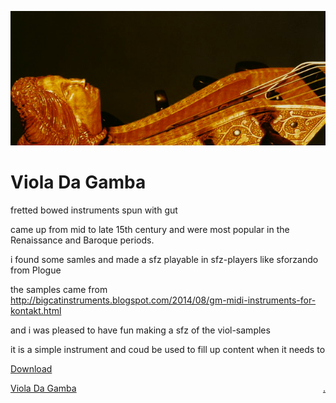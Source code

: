 ![](bg.png)

# Viola Da Gamba

fretted bowed instruments spun with gut  

came up from mid to late 15th century and were most popular in the Renaissance and Baroque periods.

i found some samles and made a sfz playable in sfz-players like sforzando from Plogue

the samples came from
http://bigcatinstruments.blogspot.com/2014/08/gm-midi-instruments-for-kontakt.html

and i was pleased to have fun making a sfz of the viol-samples  

it is a simple instrument and coud be used to fill up content when it needs to   

[Download](sfz/violadagamba.zip)  


[Viola Da Gamba](https://bobobo-git.github.io/SFZ-Viola-Da-Gamba/) <a style="float:right;" href="https://github.com/bobobo-git/SFZ-Viola-Da-Gamba/">.</a>
